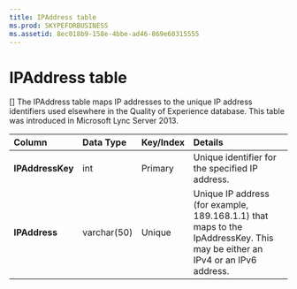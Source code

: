 ```yaml
---
title: IPAddress table
ms.prod: SKYPEFORBUSINESS
ms.assetid: 8ec018b9-158e-4bbe-ad46-869e60315555
---
```



# IPAddress table
[]
The IPAddress table maps IP addresses to the unique IP address identifiers used elsewhere in the Quality of Experience database. This table was introduced in Microsoft Lync Server 2013.
  
    
    



|****Column****|****Data Type****|****Key/Index****|****Details****|
|:-----|:-----|:-----|:-----|
|**IPAddressKey** <br/> |int  <br/> |Primary  <br/> |Unique identifier for the specified IP address.  <br/> |
|**IPAddress** <br/> |varchar(50)  <br/> |Unique  <br/> |Unique IP address (for example, 189.168.1.1) that maps to the IpAddressKey. This may be either an IPv4 or an IPv6 address.  <br/> |
   

